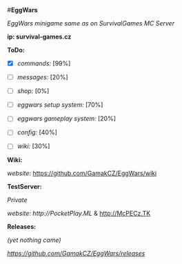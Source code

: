 #**EggWars**


_EggWars minigame same as on SurvivalGames MC Server_

**ip: survival-games.cz**


__ToDo:__

- [x] _commands:_ [99%]

- [ ] _messages:_ [20%]

- [ ] _shop:_ [0%]

- [ ] _eggwars setup system:_ [70%]

- [ ] _eggwars gameplay system:_ [20%]

- [ ] _config:_ [40%]

- [ ] _wiki:_ [30%]


__Wiki:__

_website:_ https://github.com/GamakCZ/EggWars/wiki

__TestServer:__

_Private_

_website: http://PocketPlay.ML_ &  http://McPECz.TK


__Releases:__

_(yet nothing came)_

_https://github.com/GamakCZ/EggWars/releases_
